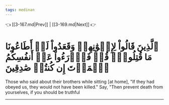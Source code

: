 ```yaml
---
tags: medinan
---
```


👈 [[3-167.md|Prev]] | [[3-169.md|Next]] 👉

# ٱلَّذِينَ قَالُواْ لِإِخۡوَٰنِهِمۡ وَقَعَدُواْ لَوۡ أَطَاعُونَا مَا قُتِلُواْۗ قُلۡ فَٱدۡرَءُواْ عَنۡ أَنفُسِكُمُ ٱلۡمَوۡتَ إِن كُنتُمۡ صَٰدِقِينَ

Those who said about their brothers while sitting [at home], "If they had obeyed us, they would not have been killed." Say, "Then prevent death from yourselves, if you should be truthful

---

